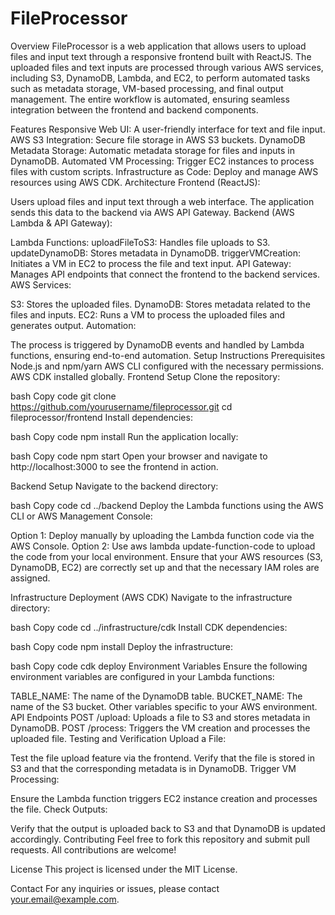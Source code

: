 # FileProcessor

Overview
FileProcessor is a web application that allows users to upload files and input text through a responsive frontend built with ReactJS. The uploaded files and text inputs are processed through various AWS services, including S3, DynamoDB, Lambda, and EC2, to perform automated tasks such as metadata storage, VM-based processing, and final output management. The entire workflow is automated, ensuring seamless integration between the frontend and backend components.

Features
Responsive Web UI: A user-friendly interface for text and file input.
AWS S3 Integration: Secure file storage in AWS S3 buckets.
DynamoDB Metadata Storage: Automatic metadata storage for files and inputs in DynamoDB.
Automated VM Processing: Trigger EC2 instances to process files with custom scripts.
Infrastructure as Code: Deploy and manage AWS resources using AWS CDK.
Architecture
Frontend (ReactJS):

Users upload files and input text through a web interface.
The application sends this data to the backend via AWS API Gateway.
Backend (AWS Lambda & API Gateway):

Lambda Functions:
uploadFileToS3: Handles file uploads to S3.
updateDynamoDB: Stores metadata in DynamoDB.
triggerVMCreation: Initiates a VM in EC2 to process the file and text input.
API Gateway:
Manages API endpoints that connect the frontend to the backend services.
AWS Services:

S3: Stores the uploaded files.
DynamoDB: Stores metadata related to the files and inputs.
EC2: Runs a VM to process the uploaded files and generates output.
Automation:

The process is triggered by DynamoDB events and handled by Lambda functions, ensuring end-to-end automation.
Setup Instructions
Prerequisites
Node.js and npm/yarn
AWS CLI configured with the necessary permissions.
AWS CDK installed globally.
Frontend Setup
Clone the repository:

bash
Copy code
git clone https://github.com/yourusername/fileprocessor.git
cd fileprocessor/frontend
Install dependencies:

bash
Copy code
npm install
Run the application locally:

bash
Copy code
npm start
Open your browser and navigate to http://localhost:3000 to see the frontend in action.

Backend Setup
Navigate to the backend directory:

bash
Copy code
cd ../backend
Deploy the Lambda functions using the AWS CLI or AWS Management Console:

Option 1: Deploy manually by uploading the Lambda function code via the AWS Console.
Option 2: Use aws lambda update-function-code to upload the code from your local environment.
Ensure that your AWS resources (S3, DynamoDB, EC2) are correctly set up and that the necessary IAM roles are assigned.

Infrastructure Deployment (AWS CDK)
Navigate to the infrastructure directory:

bash
Copy code
cd ../infrastructure/cdk
Install CDK dependencies:

bash
Copy code
npm install
Deploy the infrastructure:

bash
Copy code
cdk deploy
Environment Variables
Ensure the following environment variables are configured in your Lambda functions:

TABLE_NAME: The name of the DynamoDB table.
BUCKET_NAME: The name of the S3 bucket.
Other variables specific to your AWS environment.
API Endpoints
POST /upload: Uploads a file to S3 and stores metadata in DynamoDB.
POST /process: Triggers the VM creation and processes the uploaded file.
Testing and Verification
Upload a File:

Test the file upload feature via the frontend.
Verify that the file is stored in S3 and that the corresponding metadata is in DynamoDB.
Trigger VM Processing:

Ensure the Lambda function triggers EC2 instance creation and processes the file.
Check Outputs:

Verify that the output is uploaded back to S3 and that DynamoDB is updated accordingly.
Contributing
Feel free to fork this repository and submit pull requests. All contributions are welcome!

License
This project is licensed under the MIT License.

Contact
For any inquiries or issues, please contact your.email@example.com.
